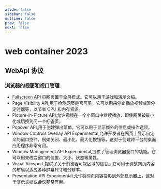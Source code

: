 ```yaml
---
aside: false
sidebar: false
outline: false
prev: false
next: false
---
```


# web container <badge>2023</badge>

## WebApi 协议

### 浏览器的视窗和视口管理

- [Fullscreen API](docs/webapi/fullscreen.md) 将网页置于全屏模式。它可以用于游戏和演示文稿。
- Page Visibility API,用于检测网页是否可见。它可以用来停止播放视频或暂停定时器等，以节省 CPU 和内存资源。
- Picture-in-Picture API,允许视频在一个小窗口中继续播放，即使网页被最小化或切换到另一个标签页。
- Popover API,用于创建弹出菜单。它可以用于显示额外的信息或操作选项。
- Window Controls Overlay API Experimental,允许开发者在网页上显示自定义的窗口控件，例如关闭、最小化、最大化按钮等。这对于创建跨平台的桌面应用程序非常有用。
- Window Management API Experimental,提供了管理浏览器窗口的功能。它可以用来改变窗口的位置、大小、状态等属性。
- Visual Viewport,提供了关于浏览器可视区域的信息。它可用于调整网页内容的布局以适应各种屏幕尺寸和分辨率。
- Presentation API Experimental,允许将网页内容投影到外部显示器上。这对于演示文稿或会议非常有用。
